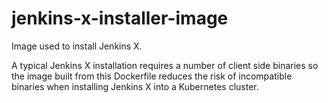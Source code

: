 # jenkins-x-installer-image

Image used to install Jenkins X.

A typical Jenkins X installation requires a number of client side binaries so the image built from this Dockerfile reduces the risk of incompatible binaries when installing Jenkins X into a Kubernetes cluster.